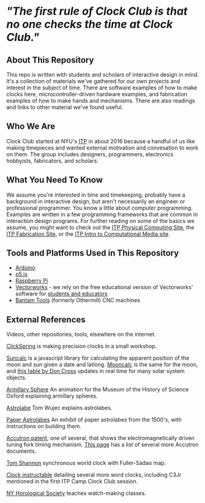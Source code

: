 # *"The first rule of Clock Club is that no one checks the time at Clock Club."*

## About This Repository

This repo is written with students and scholars of interactive design in mind. It's a collection of materials we've gathered for our own projects and interest in the subject of time. There are software examples of how to make clocks here, microcontroller-driven hardware examples, and fabrication examples of how to make hands and mechanisms. There are also readings and links to other material we've found useful.

## Who We Are

Clock Club started at NYU's [ITP](https://itp.nyu.edu) in about 2016 because a handful of us like making timepieces and wanted external motivation and convesation to work on them. The group includes designers, programmers, electronics hobbyists, fabricators, and scholars.

## What You Need To Know

We assume you're interested in time and timekeeping, probably have a background in interactive design, but aren't necessarily an engineer or professional programmer. You know a little about computer programming. Examples are written in a few programming frameworks that are common in interaction design programs. For further reading on some of the basics we assume, you might want to check out the [ITP Physical Computing Site](https://itp.nyu.edu/physcomp/), the [ITP Fabrication Site](https://itp.nyu.edu/fab/), or the [ITP Intro to Computational Media site](https://github.com/ITPNYU/ICM-2018).

## Tools and Platforms Used in This Repository

* [Arduino](https://www.arduino.cc)
* [p5.js](http://p5js.org/)
* [Raspberry Pi](http://raspberrypi.org/)
* [Vectorworks](http://www.vectorworks.net/) - we rely on the free educational version of Vectorworks' software for [students and educators](http://www.vectorworks.net/education)
* [Bantam Tools](https://www.bantamtools.com/) (formerly Othermill) CNC machines

## External References

Videos, other repositories, tools, elsewhere on the internet.

[ClickSpring](https://www.youtube.com/channel/UCworsKCR-Sx6R6-BnIjS2MA) is making precision clocks in a small workshop.

[Suncalc](https://github.com/mourner/suncalc) is a javascript library for calculating the apparent position of the moon and sun given a date and latlong. [Mooncalc](https://www.mooncalc.org) is the same for the moon, and [this table by Don Cross](http://cosinekitty.com/solar_system.html) updates in real time for many solar system objects.

[Armillary Sphere](https://vimeo.com/55019500) An animation for the Museum of the History of Science Oxford explaining armillary spheres.

[Astrolabe](https://www.ted.com/talks/tom_wujec_demos_the_13th_century_astrolabe#t-2360) Tom Wujec explains astrolabes.

[Paper Astrolabes](http://www.mhs.ox.ac.uk/students/03to04/Astrolabes/Starholder_intro.html) An exhibit of paper astrolabes from the 1500's, with instructions on building them.

[Accutron patent](http://www.decadecounter.com/accutron/US3162006.pdf), one of several, that shows the electromagnetically driven tuning fork timing mechanism. [This page](http://www.decadecounter.com/accutron/docs.htm) has a list of several more Accutron documents.

[Tom Shannon](http://www.google.com/patents/US4579460) synchronous world clock with Fuller-Sadao map.

[Clock instructable](http://www.instructables.com/id/How-to-build-C3Jr-a-sophisticated-word-clock/) detailing several more word clocks, including C3Jr mentioned in the first ITP Camp Clock Club session.

[NY Horological Society](http://www.hs-ny.org/) teaches watch-making classes.